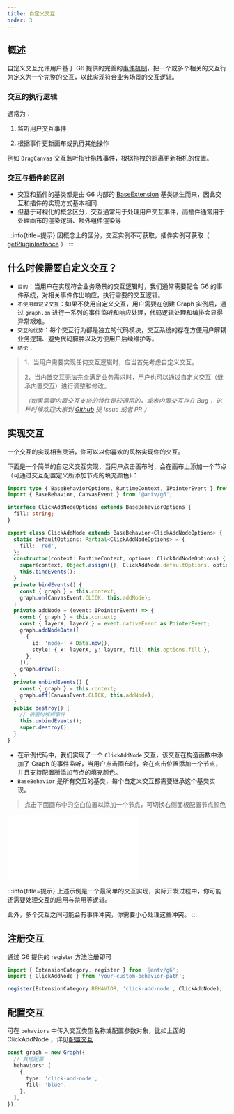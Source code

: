 ```yaml
---
title: 自定义交互
order: 3
---
```


## 概述

自定义交互允许用户基于 G6 提供的完善的[事件机制](/api/event)，把一个或多个相关的交互行为定义为一个完整的交互，以此实现符合业务场景的交互逻辑。

### 交互的执行逻辑

通常为：

1. 监听用户交互事件

2. 根据事件更新画布或执行其他操作

例如 `DragCanvas` 交互监听指针拖拽事件，根据拖拽的距离更新相机的位置。

### 交互与插件的区别

- 交互和插件的基类都是由 G6 内部的 [BaseExtension](https://github.com/antvis/G6/blob/v5/packages/g6/src/registry/extension/index.ts) 基类派生而来，因此交互和插件的实现方式基本相同
- 但基于可视化的概念区分，交互通常用于处理用户交互事件，而插件通常用于处理画布的渲染逻辑、额外组件渲染等

:::info{title=提示}
因概念上的区分，交互实例不可获取，插件实例可获取（ [getPluginInstance](/api/plugin#graphgetplugininstancekey) ）
:::

## 什么时候需要自定义交互？

- `目的`：当用户在实现符合业务场景的交互逻辑时，我们通常需要配合 G6 的事件系统，对相关事件作出响应，执行需要的交互逻辑。
- `不使用自定义交互`：如果不使用自定义交互，用户需要在创建 Graph 实例后，通过 `graph.on` 进行一系列的事件监听和响应处理，代码逻辑处理和编排会显得异常艰难。
- `交互的优势`：每个交互行为都是独立的代码模块，交互系统的存在方便用户解耦业务逻辑、避免代码臃肿以及方便用户后续维护等。
- `结论`：
> 1、当用户需要实现任何交互逻辑时，应当首先考虑自定义交互。
>
> 2、当内置交互无法完全满足业务需求时，用户也可以通过自定义交互（继承内置交互）进行调整和修改。
>
> *（如果需要内置交互支持的特性是较通用的，或者内置交互存在 Bug ，这种时候欢迎大家到 [Github](https://github.com/antvis/G6) 提 Issue 或者 PR ）*

## 实现交互

一个交互的实现相当灵活，你可以以你喜欢的风格实现你的交互。

下面是一个简单的自定义交互实现，当用户点击画布时，会在画布上添加一个节点（可通过交互配置定义所添加节点的填充颜色）：

```typescript
import type { BaseBehaviorOptions, RuntimeContext, IPointerEvent } from '@antv/g6';
import { BaseBehavior, CanvasEvent } from '@antv/g6';

interface ClickAddNodeOptions extends BaseBehaviorOptions {
  fill: string;
}

export class ClickAddNode extends BaseBehavior<ClickAddNodeOptions> {
  static defaultOptions: Partial<ClickAddNodeOptions> = {
    fill: 'red',
  };
  constructor(context: RuntimeContext, options: ClickAddNodeOptions) {
    super(context, Object.assign({}, ClickAddNode.defaultOptions, options));
    this.bindEvents();
  }
  private bindEvents() {
    const { graph } = this.context;
    graph.on(CanvasEvent.CLICK, this.addNode);
  }
  private addNode = (event: IPointerEvent) => {
    const { graph } = this.context;
    const { layerX, layerY } = event.nativeEvent as PointerEvent;
    graph.addNodeData([
      {
        id: 'node-' + Date.now(),
        style: { x: layerX, y: layerY, fill: this.options.fill },
      },
    ]);
    graph.draw();
  }
  private unbindEvents() {
    const { graph } = this.context;
    graph.off(CanvasEvent.CLICK, this.addNode);
  }
  public destroy() {
    // 销毁时解绑事件
    this.unbindEvents();
    super.destroy();
  }
}
```

- 在示例代码中，我们实现了一个 `ClickAddNode` 交互，该交互在构造函数中添加了 Graph 的事件监听，当用户点击画布时，会在点击位置添加一个节点，并且支持配置所添加节点的填充颜色。
- `BaseBehavior` 是所有交互的基类，每个自定义交互都需要继承这个基类实现。

> 点击下面画布中的空白位置以添加一个节点，可切换右侧面板配置节点颜色

<embed src="@/common/manual/custom-extension/behavior/implement-behaviors.md"></embed>

:::info{title=提示}
上述示例是一个最简单的交互实现，实际开发过程中，你可能还需要处理交互的启用与禁用等逻辑。

此外，多个交互之间可能会有事件冲突，你需要小心处理这些冲突。
:::

## 注册交互

通过 G6 提供的 register 方法注册即可

```typescript
import { ExtensionCategory, register } from '@antv/g6';
import { ClickAddNode } from 'your-custom-behavior-path';

register(ExtensionCategory.BEHAVIOR, 'click-add-node', ClickAddNode);
```

## 配置交互

可在 `behaviors` 中传入交互类型名称或配置参数对象，比如上面的 ClickAddNode ，详见[配置交互](/manual/behavior/overview#配置和使用)

```typescript
const graph = new Graph({
  // 其他配置
  behaviors: [
    {
      type: 'click-add-node',
      fill: 'blue',
    },
  ],
});
```
